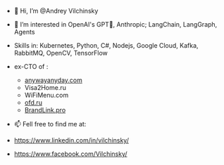 - 👋 Hi, I’m @Andrey Vilchinsky
- 👀 I’m interested in OpenAI's GPT🔮, Anthropic; LangChain, LangGraph, Agents
- Skills in: Kubernetes, Python, C#, Nodejs, Google Cloud, Kafka, RabbitMQ, OpenCV, TensorFlow 
- ex-CTO of :
  - [anywayanyday.com](https://anywayanyday.com)
  - Visa2Home.ru
  - WiFiMenu.com
  - [ofd.ru](https://ofd.ru)
  - [BrandLink.pro](https://brandlink.pro/)

- 📫 Fell free to find me at:

- https://www.linkedin.com/in/vilchinsky/

- https://www.facebook.com/Vilchinsky/

<!---
- 💞️ I'm looking for cool teams and interesting projects (green energy, aerospace, medtech, AI, Computer Vision) to invest in or join.
McSpace/McSpace is a ✨ special ✨ repository because its `README.md` (this file) appears on your GitHub profile.
You can click the Preview link to take a look at your changes.
--->
